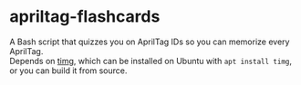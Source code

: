 # apriltag-flashcards
A Bash script that quizzes you on AprilTag IDs so you can memorize every AprilTag.  
Depends on [timg](https://github.com/hzeller/timg), which can be installed on Ubuntu with `apt install timg`, or you can build it from source.
